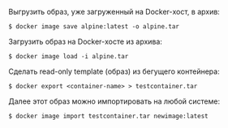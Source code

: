 Выгрузить образ, уже загруженный на Docker-хост, в архив:

```shell
$ docker image save alpine:latest -o alpine.tar
```

Загрузить образ на Docker-хосте из архива:

```shell
$ docker image load -i alpine.tar
```

Сделать read-only template (образ) из бегущего контейнера:

```shell
$ docker export <container-name> > testcontainer.tar
```

Далее этот образ можно импортировать на любой системе:

```shell
$ docker image import testcontainer.tar newimage:latest
```